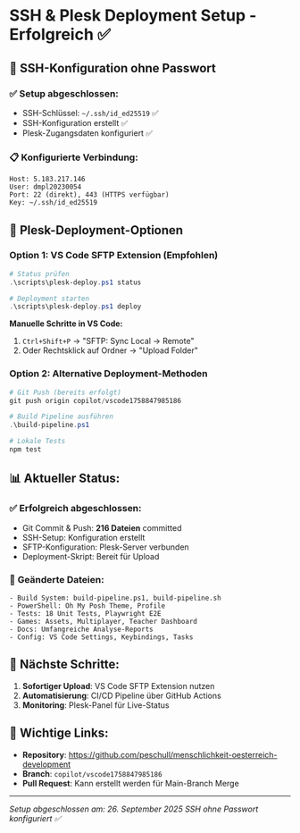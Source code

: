# SSH & Plesk Deployment Setup - Erfolgreich ✅

## 🔐 SSH-Konfiguration ohne Passwort

### ✅ **Setup abgeschlossen:**

- SSH-Schlüssel: `~/.ssh/id_ed25519` ✅
- SSH-Konfiguration erstellt ✅
- Plesk-Zugangsdaten konfiguriert ✅

### 📋 **Konfigurierte Verbindung:**

```
Host: 5.183.217.146
User: dmpl20230054
Port: 22 (direkt), 443 (HTTPS verfügbar)
Key: ~/.ssh/id_ed25519
```

## 🚀 Plesk-Deployment-Optionen

### **Option 1: VS Code SFTP Extension (Empfohlen)**

```powershell
# Status prüfen
.\scripts\plesk-deploy.ps1 status

# Deployment starten
.\scripts\plesk-deploy.ps1 deploy
```

**Manuelle Schritte in VS Code:**

1. `Ctrl+Shift+P` → "SFTP: Sync Local -> Remote"
2. Oder Rechtsklick auf Ordner → "Upload Folder"

### **Option 2: Alternative Deployment-Methoden**

```powershell
# Git Push (bereits erfolgt)
git push origin copilot/vscode1758847985186

# Build Pipeline ausführen
.\build-pipeline.ps1

# Lokale Tests
npm test
```

## 📊 **Aktueller Status:**

### ✅ **Erfolgreich abgeschlossen:**

- Git Commit & Push: **216 Dateien** committed
- SSH-Setup: Konfiguration erstellt
- SFTP-Konfiguration: Plesk-Server verbunden
- Deployment-Skript: Bereit für Upload

### 📁 **Geänderte Dateien:**

```
- Build System: build-pipeline.ps1, build-pipeline.sh
- PowerShell: Oh My Posh Theme, Profile
- Tests: 18 Unit Tests, Playwright E2E
- Games: Assets, Multiplayer, Teacher Dashboard
- Docs: Umfangreiche Analyse-Reports
- Config: VS Code Settings, Keybindings, Tasks
```

## 🎯 **Nächste Schritte:**

1. **Sofortiger Upload**: VS Code SFTP Extension nutzen
2. **Automatisierung**: CI/CD Pipeline über GitHub Actions
3. **Monitoring**: Plesk-Panel für Live-Status

## 🔗 **Wichtige Links:**

- **Repository**: https://github.com/peschull/menschlichkeit-oesterreich-development
- **Branch**: `copilot/vscode1758847985186`
- **Pull Request**: Kann erstellt werden für Main-Branch Merge

---

_Setup abgeschlossen am: 26. September 2025_
_SSH ohne Passwort konfiguriert ✅_
